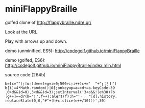 ﻿# miniFlappyBraille

golfed clone of http://flappybraille.ndre.gr/

Look at the URL.

Play with arrows up and down. 

demo (unminified, ES5): http://codegolf.github.io/miniFlappyBraille

demo (golfed, ES6): http://codegolf.github.io/miniFlappyBraille/index.min.html

source code (264b)

````
b=[c=""];for(d=e=f=g=i=0;500>i;i++)c+="  "+"⡆⡅⡃⠇"[
b[i]=4*Math.random()|0];onkeyup=a=>d+=a.keyCode-39
,0>d&&(d=0),3<d&&(d=3);setInterval('3<e&&!(e%30)?b
[g++]==d?(h="⡇",f++):alert(f):h="⠁⠂⠄⡀"[d];history.
replaceState(0,0,"#"+(h+c.slice(e++/10)))',30)
````
